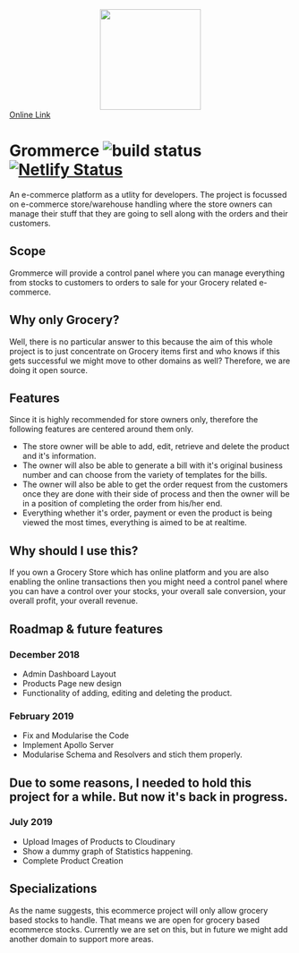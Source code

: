 <div align="center">
  <img src="https://github.com/Grommerce/grommerce-frontend/blob/development/assets/grommerce-logo.svg" height="180" width="180" />
</div>
<a href="https://grommerce.netlify.com/" target="_blank" class="text-center">Online Link</a>

# Grommerce ![build status](https://travis-ci.org/Grommerce/grommerce-frontend.svg?branch=development) [![Netlify Status](https://api.netlify.com/api/v1/badges/2cc35b7a-d09b-4d0c-a3eb-5ee107fcb9be/deploy-status)](https://app.netlify.com/sites/grommerce/deploys)

An e-commerce platform as a utlity for developers. The project is focussed on e-commerce store/warehouse handling where the store owners can manage their stuff that they are going to sell along with the orders and their customers.

## Scope

Grommerce will provide a control panel where you can manage everything from stocks to customers to orders to sale for your Grocery related e-commerce.

## Why only Grocery?

Well, there is no particular answer to this because the aim of this whole project is to just concentrate on Grocery items first and who knows if this gets successful we might move to other domains as well? Therefore, we are doing it open source.

## Features

Since it is highly recommended for store owners only, therefore the following features are centered around them only.

- The store owner will be able to add, edit, retrieve and delete the product and it's information.
- The owner will also be able to generate a bill with it's original business number and can choose from the variety of templates for the bills.
- The owner will also be able to get the order request from the customers once they are done with their side of process and then the owner will be in a position of completing the order from his/her end.
- Everything whether it's order, payment or even the product is being viewed the most times, everything is aimed to be at realtime.

## Why should I use this?

If you own a Grocery Store which has online platform and you are also enabling the online transactions then you might need a control panel where you can have a control over your stocks, your overall sale conversion, your overall profit, your overall revenue.

## Roadmap & future features

### December 2018

- Admin Dashboard Layout
- Products Page new design
- Functionality of adding, editing and deleting the product.

### February 2019

- Fix and Modularise the Code
- Implement Apollo Server
- Modularise Schema and Resolvers and stich them properly.

## Due to some reasons, I needed to hold this project for a while. But now it's back in progress.

### July 2019

- Upload Images of Products to Cloudinary
- Show a dummy graph of Statistics happening.
- Complete Product Creation

## Specializations

As the name suggests, this ecommerce project will only allow grocery based stocks to handle. That means we are open for grocery based ecommerce stocks. Currently we are set on this, but in future we might add another domain to support more areas.
